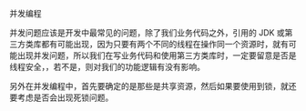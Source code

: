 并发编程

并发问题应该是开发中最常见的问题，除了我们业务代码之外，引用的 JDK 或第三方类库都有可能出现，因为只要有两个不同的线程在操作同一个资源时，就有可能出现并发问题，所以我们在写业务代码和使用第三方类库时，一定要留意是否是线程安全，，若不是，则对我们的功能逻辑有没有影响。

另外在并发编程中，首先要确定的是那些是共享资源，然后如果要使用到锁，就还要考虑是否会出现死锁问题。